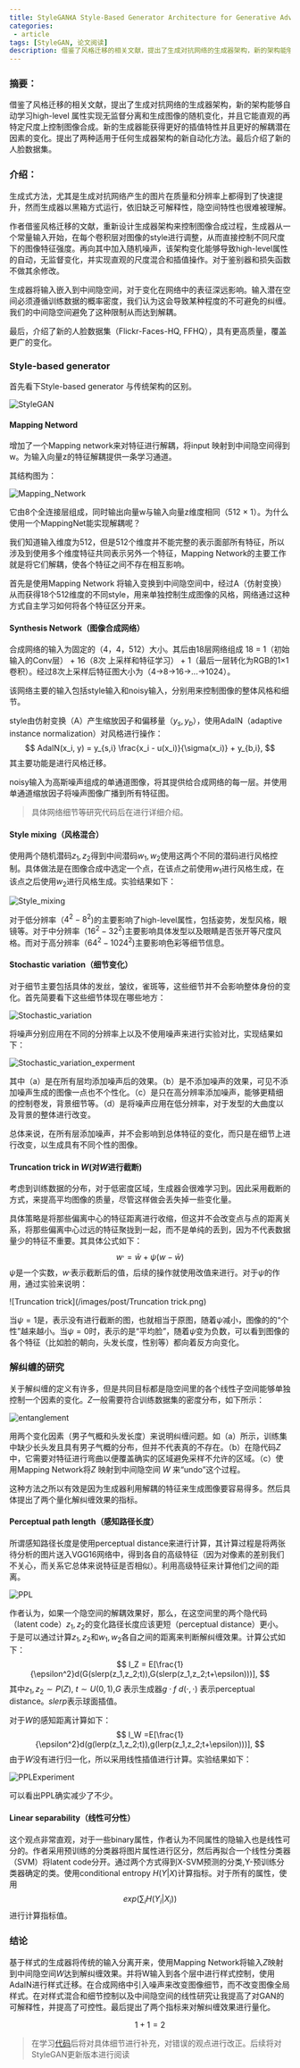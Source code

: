 ```yaml
---
title: StyleGAN《A Style-Based Generator Architecture for Generative Adversarial Networks》论文阅读
categories:
 - article
tags: [StyleGAN, 论文阅读]
description: 借鉴了风格迁移的相关文献，提出了生成对抗网络的生成器架构，新的架构能够自动学习high-level 属性实现无监督分离和生成图像的随机变化，并且它能直观的再特定尺度上控制图像合成。新的生成器能获得更好的插值特性并且更好的解耦潜在因素的变化。提出了两种适用于任何生成器架构的新自动化方法。最后介绍了新的人脸数据集。
---
```


### 摘要：

​	借鉴了风格迁移的相关文献，提出了生成对抗网络的生成器架构，新的架构能够自动学习high-level 属性实现无监督分离和生成图像的随机变化，并且它能直观的再特定尺度上控制图像合成。新的生成器能获得更好的插值特性并且更好的解耦潜在因素的变化。提出了两种适用于任何生成器架构的新自动化方法。最后介绍了新的人脸数据集。

### 介绍：

生成式方法，尤其是生成对抗网络产生的图片在质量和分辨率上都得到了快速提升，然而生成器以黑箱方式运行，依旧缺乏可解释性，隐空间特性也很难被理解。

作者借鉴风格迁移的文献，重新设计生成器架构来控制图像合成过程，生成器从一个常量输入开始，在每个卷积层对图像的style进行调整，从而直接控制不同尺度下的图像特征强度。再向其中加入随机噪声，该架构变化能够导致high-level属性的自动，无监督变化，并实现直观的尺度混合和插值操作。对于鉴别器和损失函数不做其余修改。

生成器将输入嵌入到中间隐空间，对于变化在网络中的表征深远影响。输入潜在空间必须遵循训练数据的概率密度，我们认为这会导致某种程度的不可避免的纠缠。我们的中间隐空间避免了这种限制从而达到解耦。

最后，介绍了新的人脸数据集（Flickr-Faces-HQ, FFHQ），具有更高质量，覆盖更广的变化。

### Style-based generator

首先看下Style-based generator 与传统架构的区别。

![StyleGAN](/images/post/StyleGAN.png)

#### Mapping Netword

增加了一个Mapping network来对特征进行解耦，将input 映射到中间隐空间得到w。为输入向量z的特征解耦提供一条学习通道。

其结构图为：

![Mapping_Network](/images/post/Mapping_Network.png)

它由8个全连接层组成，同时输出向量w与输入向量z维度相同（512 $\times$ 1）。为什么使用一个MappingNet能实现解耦呢？

我们知道输入维度为512，但是512个维度并不能完整的表示面部所有特征，所以涉及到使用多个维度特征共同表示另外一个特征，Mapping Network的主要工作就是将它们解耦，使各个特征之间不存在相互影响。

首先是使用Mapping Network 将输入变换到中间隐空间中，经过A（仿射变换）从而获得18个512维度的不同style，用来单独控制生成图像的风格，网络通过这种方式自主学习如何将各个特征区分开来。

#### Synthesis Network（图像合成网络）

合成网络的输入为固定的（4，4，512）大小。其后由18层网络组成 18 = 1（初始输入的Conv层） + 16（8次 上采样和特征学习） + 1（最后一层转化为RGB的1$\times$1卷积）。经过8次上采样后特征图大小为（4->8->16->...->1024）。

该网络主要的输入包括style输入和noisy输入，分别用来控制图像的整体风格和细节。

style由仿射变换（A）产生缩放因子和偏移量（$y_s, y_b$），使用AdaIN（adaptive instance normalization）对风格进行操作：
$$
AdaIN(x_i, y) = y_{s,i} \frac{x_i - u(x_i)}{\sigma(x_i)} + y_{b,i},
$$
其主要功能是进行风格迁移。

​	noisy输入为高斯噪声组成的单通道图像，将其提供给合成网络的每一层。并使用单通道缩放因子将噪声图像广播到所有特征图。

>  具体网络细节等研究代码后在进行详细介绍。

#### Style mixing（风格混合）

使用两个随机潜码$z_1, z_2$得到中间潜码$w_1, w_2$使用这两个不同的潜码进行风格控制。具体做法是在图像合成中选定一个点，在该点之前使用$w_1$进行风格生成，在该点之后使用$w_2$进行风格生成。实验结果如下：

![Style_mixing](/images/post/Style_mixing.png)

对于低分辨率（$4^2-8^2$)的主要影响了high-level属性，包括姿势，发型风格，眼镜等。对于中分辨率（$16^2-32^2$)主要影响具体发型以及眼睛是否张开等尺度风格。而对于高分辨率（$64^2-1024^2$)主要影响色彩等细节信息。

#### Stochastic variation（细节变化）

对于细节主要包括具体的发丝，皱纹，雀斑等，这些细节并不会影响整体身份的变化。首先简要看下这些细节体现在哪些地方：

![Stochastic_variation](/images/post/Stochastic_variation.png)

将噪声分别应用在不同的分辨率上以及不使用噪声来进行实验对比，实现结果如下：

![Stochastic_variation_experment](/images/post/Stochastic_variation_experment.png)

其中（a）是在所有层均添加噪声后的效果。（b）是不添加噪声的效果，可见不添加噪声生成的图像一点也不个性化。（c）是只在高分辨率添加噪声，能够更精细的控制卷发，背景细节等。（d）是将噪声应用在低分辨率，对于发型的大曲度以及背景的整体进行改变。

总体来说，在所有层添加噪声，并不会影响到总体特征的变化，而只是在细节上进行改变，以生成具有不同个性的图像。

#### Truncation trick in $W$(对$W$进行截断)

考虑到训练数据的分布，对于低密度区域，生成器会很难学习到。因此采用截断的方式，来提高平均图像的质量，尽管这样做会丢失掉一些变化量。

具体策略是将那些偏离中心的特征距离进行收缩，但这并不会改变点与点的距离关系，将那些偏离中心过远的特征聚拢到一起，而不是单纯的丢到，因为不代表数据量少的特征不重要。其具体公式如下：
$$
w^, = \bar{w} + \psi(w-\bar{w})
$$
$\psi$是一个实数，$w^,$表示截断后的值，后续的操作就使用改值来进行。对于$\psi$的作用，通过实验来说明：

![Truncation trick](/images/post/Truncation trick.png)

当$\psi=1$是，表示没有进行截断的图，也就相当于原图，随着$\psi$减小，图像的的“个性”越来越小。当$\psi = 0$时，表示的是“平均脸”，随着$\psi$变为负数，可以看到图像的各个特征（比如脸的朝向，头发长度，性别等）都向着反方向变化。

### 解纠缠的研究

关于解纠缠的定义有许多，但是共同目标都是隐空间里的各个线性子空间能够单独控制一个因素的变化。$Z$一般需要符合训练数据集的密度分布，如下所示：

![entanglement](/images/post/entanglement.png)

用两个变化因素（男子气概和头发长度）来说明纠缠问题。如（a）所示，训练集中缺少长头发且具有男子气概的分布，但并不代表真的不存在。（b）在隐代码$Z$中，它需要对特征进行弯曲以便覆盖确实的区域避免采样不允许的区域。（c）使用Mapping Network将$Z$ 映射到中间隐空间 $W$ 来“undo”这个过程。

这种方法之所以有效是因为生成器利用解耦的特征来生成图像要容易得多。然后具体提出了两个量化解纠缠效果的指标。

#### Perceptual path length（感知路径长度）

所谓感知路径长度是使用perceptual distance来进行计算，其计算过程是将两张待分析的图片送入VGG16网络中，得到各自的高级特征（因为对像素的差别我们不关心，而关系它总体来说特征是否相似）。利用高级特征来计算他们之间的距离。

![PPL](/images/post/PPL.png)

作者认为，如果一个隐空间的解耦效果好，那么，在这空间里的两个隐代码（latent code）$z_1,z_2$的变化路径长度应该更短（perceptual distance）更小。于是可以通过计算$z_1, z_2$和$w_1,w_2$各自之间的距离来判断解纠缠效果。计算公式如下：
$$
l_Z = E[\frac{1}{\epsilon^2}d(G(slerp(z_1,z_2;t)),G(slerp(z_1,z_2;t+\epsilon)))],
$$
其中$z_1, z_2\sim P(Z)$, $t \sim U(0,1)$,$G$ 表示生成器$g\cdot f$ $d(\cdot,\cdot)$ 表示perceptual distance。$slerp$表示球面插值。

对于$W$的感知距离计算如下：
$$
l_W =E[\frac{1}{\epsilon^2}d(g(lerp(z_1,z_2;t)),g(lerp(z_1,z_2;t+\epsilon)))],
$$
由于$W$没有进行归一化，所以采用线性插值进行计算。实验结果如下：

![PPLExperiment](/images/post/PPLExperiment.png)

可以看出PPL确实减少了不少。

#### Linear separability（线性可分性）

这个观点非常直观，对于一些binary属性，作者认为不同属性的隐输入也是线性可分的。作者采用预训练的分类器将图片属性进行区分，然后再拟合一个线性分类器（SVM）将latent code分开。通过两个方式得到X-SVM预测的分类,Y-预训练分类器确定的类。使用conditional entropy $H(Y|X)$计算指标。对于所有的属性，使用
$$
exp(\sum _iH(Y_i|X_i))
$$
进行计算指标值。

### 结论

基于样式的生成器将传统的输入分离开来，使用Mapping Network将输入$Z$映射到中间隐空间$W$达到解纠缠效果。并将W输入到各个层中进行样式控制，使用AdaIN进行样式迁移。在合成网络中引入噪声来改变图像细节，而不改变图像全局样式。在对样式混合和细节控制以及中间隐空间的线性研究让我提高了对GAN的可解释性，并提高了可控性。最后提出了两个指标来对解纠缠效果进行量化。

$$ 1 + 1 = 2$$

>在学习[代码](https://github.com/NVlabs/stylegan)后将对具体细节进行补充，对错误的观点进行改正。后续将对StyleGAN更新版本进行阅读

